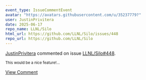 ```yaml
---
event_type: IssueCommentEvent
avatar: "https://avatars.githubusercontent.com/u/35237779?"
user: JustinPrivitera
date: 2025-06-17
repo_name: LLNL/Silo
html_url: https://github.com/LLNL/Silo/issues/448
repo_url: https://github.com/LLNL/Silo
---
```


<a href='https://github.com/JustinPrivitera' target='_blank'>JustinPrivitera</a> commented on issue <a href='https://github.com/LLNL/Silo/issues/448' target='_blank'>LLNL/Silo#448</a>.

<small>This would be a nice feature!...</small>

<a href='https://github.com/LLNL/Silo/issues/448' target='_blank'>View Comment</a>